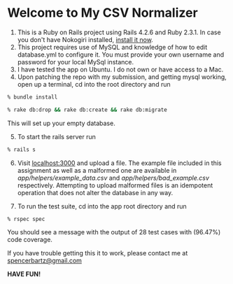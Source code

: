 Welcome to My CSV Normalizer
=================================

1. This is a Ruby on Rails project using Rails 4.2.6 and Ruby 2.3.1. In case you
don't  have Nokogiri installed, [install it now](https://rubygems.org/gems/nokogiri/versions/1.7.0.1).
2. This project requires use of MySQL and knowledge of how to edit database.yml to configure it.
You must provide your own username and password for your local MySql instance.
3. I have tested the app on Ubuntu. I do not own or have access to a Mac.
4. Upon patching the repo with my submission, and getting mysql working,
open up a terminal, cd into the root directory and run

  ```bash
  % bundle install
  ```

  ```bash
  % rake db:drop && rake db:create && rake db:migrate
  ```
 This will set up your empty database.

5. To start the rails server run
  ```bash
  % rails s
  ```

6. Visit [localhost:3000](http://localhost:3000) and upload a file. The example file
included in this assignment as well as a malformed one are available in
*app/helpers/example_data.csv* and *app/helpers/bad_example.csv* respectively.
Attempting to upload malformed files is an idempotent operation that does not
alter the database in any way.

7. To run the test suite, cd into the app root directory and run
  ```bash
  % rspec spec
  ```
You should see a message with the output of 28 test cases with (96.47%) code coverage.

If you have trouble getting this it to work, please contact me at spencerbartz@gmail.com

**HAVE FUN!**
